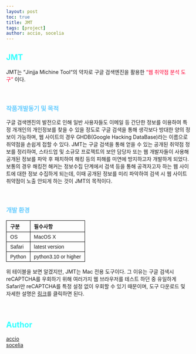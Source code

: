```yaml
---
layout: post
toc: true
title: JMT
tags: [project]
author: accio, socelia
---
```


<style type="text/css">
.tg  {border-collapse:collapse;border-spacing:0;}
.tg td{border-color:black;border-style:solid;border-width:1px;font-family:Arial, sans-serif;font-size:14px;
  overflow:hidden;padding:5px 10px;word-break:normal;}
.tg th{border-color:black;border-style:solid;border-width:1px;font-family:Arial, sans-serif;font-size:14px;
  font-weight:normal;overflow:hidden;padding:5px 10px;word-break:normal;}
.tg .tg-baqh{text-align:left;vertical-align:top}
.tg .tg-amwm{font-weight:bold;text-align:left;vertical-align:top}
</style>

## <span style="color:#33FFFF;">JMT</span>
JMT는 “Jinjja Michine Tool“의 약자로 구글 검색엔진을 활용한 <span style="font-size:1em; color:#FF0033;">“웹 취약점 분석 도구”</span> 이다. <br>
<br>
<br>

### <span style="color:#66CCFF;">작품개발동기 및 목적</span>
구글 검색엔진의 발전으로 인해 일반 사용자들도 이메일 등 간단한 정보를 이용하여 특정 개개인의 개인정보를 찾을 수 있을 정도로 구글 검색을 통해 생각보다 방대한 양의 정보이 가능하며, 웹 사이트의 경우 GHDB(Google Hacking DataBase)라는 이름으로 취약점을 손쉽게 접할 수 있다. JMT는 구글 검색을 통해 얻을 수 있는 공개된 취약점 정보를 정리하여, 스타드업 및 소규모 프로젝트의 보안 담당자 또는 웹 개발자들이 사용해 공개된 정보를 파악 후 패치하여 해킹 등의 피해를 미연에 방지하고자 개발하게 되었다. <br>
보통의 경우 해킹전 해커는 정보수집 단계에서 검색 등을 통해 공격자고자 하는 웹 사이트에 대한 정보 수집하게 되는데, 이때 공개된 정보를 미리 파악하여 검색 시 웹 사이트 취약점이 노출 안되게 하는 것이 JMT의 목적이다. <br>
<br>
<br>

### <span style="color:#66CCFF;">개발 환경</span>
<table class="tg">
<thead>
  <tr>
    <th class="tg-amwm">구분</th>
    <th class="tg-amwm">필수사항</th>
  </tr>
</thead>
<tbody>
  <tr>
    <td class="tg-baqh">OS</td>
    <td class="tg-baqh">MacOS X</td>
  </tr>
  <tr>
    <td class="tg-baqh">Safari</td>
    <td class="tg-baqh">latest version</td>
  </tr>
  <tr>
    <td class="tg-baqh">Python</td>
    <td class="tg-baqh">python3.10 or higher</td>
  </tr>
</tbody>
</table>
위 테이블을 보면 알겠지만, JMT는 Mac 전용 도구이다. 그 이유는 구글 검색시 reCAPTCHA를 우회하기 위해 여러가지 웹 브라우저를 테스트 하던 중 유일하게 Safari만 reCAPTCHA를 특정 설정 없이 우회할 수 있기 때문이며, 도구 다운로드 및 자세한 설명은 <a href="https://github.com/accio3014/JMT" target="_blank">링크</a>를 클릭하면 된다.
<br>
<br>
<br>

## <span style="color:#33FFFF;">Author</span>
<p>
  <div>
    <a href="https://accio3014.github.io/" target="_blank">accio</a> <br>
    <a href="https://github.com/eey4611" target="_blank">socelia</a>
  </div>
</p>
<br>
<br>